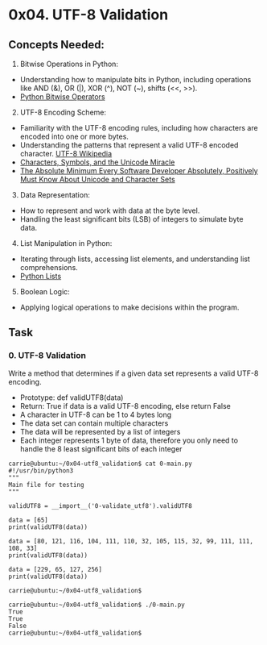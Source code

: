 # 0x04. UTF-8 Validation

## Concepts Needed:
1. Bitwise Operations in Python:
- Understanding how to manipulate bits in Python, including operations like AND (&), OR (|), XOR (^), NOT (~), shifts (<<, >>).
- [Python Bitwise Operators](https://intranet.alxswe.com/rltoken/BslyYNZlXdyxW3_b0WNOcg)

2. UTF-8 Encoding Scheme:
- Familiarity with the UTF-8 encoding rules, including how characters are encoded into one or more bytes.
- Understanding the patterns that represent a valid UTF-8 encoded character.
[UTF-8 Wikipedia](https://intranet.alxswe.com/rltoken/oqFi6P1hNvp9aSuNv---IQ)
- [Characters, Symbols, and the Unicode Miracle](https://intranet.alxswe.com/rltoken/d--jVK8sBSlhkosu7pFzdw)
- [The Absolute Minimum Every Software Developer Absolutely, Positively Must Know About Unicode and Character Sets](https://intranet.alxswe.com/rltoken/9EwaXVds22dSK3IvF5nNCA)

3. Data Representation:
- How to represent and work with data at the byte level.
- Handling the least significant bits (LSB) of integers to simulate byte data.

4. List Manipulation in Python:
- Iterating through lists, accessing list elements, and understanding list comprehensions.
- [Python Lists](https://intranet.alxswe.com/rltoken/TaN91MgmOL80GeOGvmldIw)

5. Boolean Logic:
- Applying logical operations to make decisions within the program.


## Task
### 0. UTF-8 Validation

Write a method that determines if a given data set represents a valid UTF-8 encoding.

- Prototype: def validUTF8(data)
- Return: True if data is a valid UTF-8 encoding, else return False
- A character in UTF-8 can be 1 to 4 bytes long
- The data set can contain multiple characters
- The data will be represented by a list of integers
- Each integer represents 1 byte of data, therefore you only need to handle the 8 least significant bits of each integer

```
carrie@ubuntu:~/0x04-utf8_validation$ cat 0-main.py
#!/usr/bin/python3
"""
Main file for testing
"""

validUTF8 = __import__('0-validate_utf8').validUTF8

data = [65]
print(validUTF8(data))

data = [80, 121, 116, 104, 111, 110, 32, 105, 115, 32, 99, 111, 111, 108, 33]
print(validUTF8(data))

data = [229, 65, 127, 256]
print(validUTF8(data))

carrie@ubuntu:~/0x04-utf8_validation$
```


```
carrie@ubuntu:~/0x04-utf8_validation$ ./0-main.py
True
True
False
carrie@ubuntu:~/0x04-utf8_validation$
```
